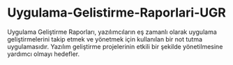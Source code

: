 # Uygulama-Gelistirme-Raporlari-UGR
 Uygulama Geliştirme Raporları, yazılımcıların eş zamanlı olarak uygulama geliştirmelerini takip etmek ve yönetmek için kullanılan bir not tutma uygulamasıdır. Yazılım geliştirme projelerinin etkili bir şekilde yönetilmesine yardımcı olmayı hedefler.
